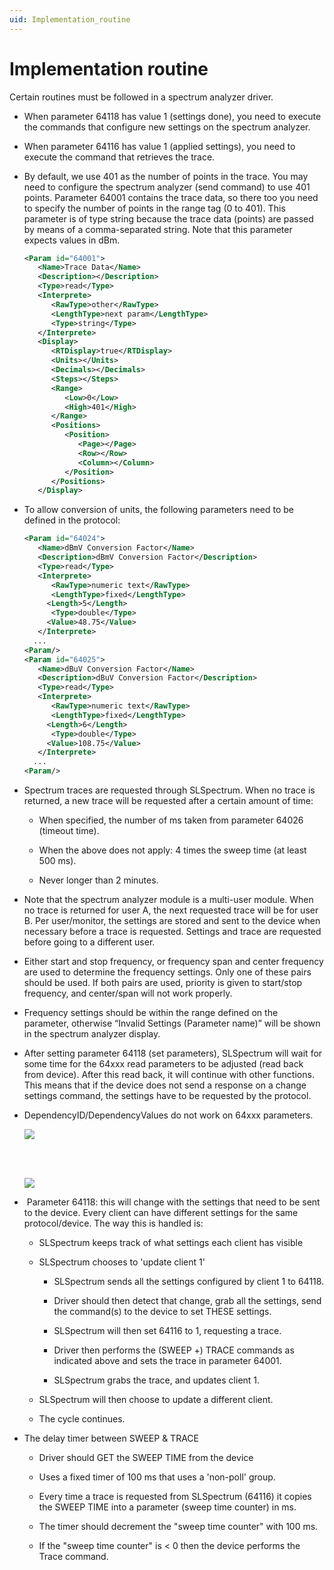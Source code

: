 ```yaml
---
uid: Implementation_routine
---
```


# Implementation routine

Certain routines must be followed in a spectrum analyzer driver.

- When parameter 64118 has value 1 (settings done), you need to execute the commands that configure new settings on the spectrum analyzer.

- When parameter 64116 has value 1 (applied settings), you need to execute the command that retrieves the trace.

- By default, we use 401 as the number of points in the trace. You may need to configure the spectrum analyzer (send command) to use 401 points. Parameter 64001 contains the trace data, so there too you need to specify the number of points in the range tag (0 to 401). This parameter is of type string because the trace data (points) are passed by means of a comma-separated string. Note that this parameter expects values in dBm.

	```xml
	<Param id="64001">
	   <Name>Trace Data</Name>
	   <Description></Description>
	   <Type>read</Type>
	   <Interprete>
	      <RawType>other</RawType>
	      <LengthType>next param</LengthType>
	      <Type>string</Type>
	   </Interprete>
	   <Display>
	      <RTDisplay>true</RTDisplay>
	      <Units></Units>
	      <Decimals></Decimals>
	      <Steps></Steps>
	      <Range>
	         <Low>0</Low>
	         <High>401</High>
	      </Range>
	      <Positions>
	         <Position>
	            <Page></Page>
	            <Row></Row>
	            <Column></Column>
	         </Position>
	      </Positions>
	   </Display>
	```

- To allow conversion of units, the following parameters need to be defined in the protocol:

	```xml
	<Param id="64024">
	   <Name>dBmV Conversion Factor</Name>
	   <Description>dBmV Conversion Factor</Description>
	   <Type>read</Type>
	   <Interprete>
	      <RawType>numeric text</RawType>
	      <LengthType>fixed</LengthType>
	     <Length>5</Length>
	      <Type>double</Type>
	     <Value>48.75</Value>
	   </Interprete>
	  ...
	<Param/>
	<Param id="64025">
	   <Name>dBuV Conversion Factor</Name>
	   <Description>dBuV Conversion Factor</Description>
	   <Type>read</Type>
	   <Interprete>
	      <RawType>numeric text</RawType>
	      <LengthType>fixed</LengthType>
	     <Length>6</Length>
	      <Type>double</Type>
	     <Value>108.75</Value>
	   </Interprete>
	  ...
	<Param/>
	```

- Spectrum traces are requested through SLSpectrum. When no trace is returned, a new trace will be requested after a certain amount of time:

    - When specified, the number of ms taken from parameter 64026 (timeout time).

    - When the above does not apply: 4 times the sweep time (at least 500 ms).

    - Never longer than 2 minutes.

- Note that the spectrum analyzer module is a multi-user module. When no trace is returned for user A, the next requested trace will be for user B. Per user/monitor, the settings are stored and sent to the device when necessary before a trace is requested. Settings and trace are requested before going to a different user.

- Either start and stop frequency, or frequency span and center frequency are used to determine the frequency settings. Only one of these pairs should be used. If both pairs are used, priority is given to start/stop frequency, and center/span will not work properly.

- Frequency settings should be within the range defined on the parameter, otherwise “Invalid Settings (Parameter name)” will be shown in the spectrum analyzer display.

- After setting parameter 64118 (set parameters), SLSpectrum will wait for some time for the 64xxx read parameters to be adjusted (read back from device). After this read back, it will continue with other functions. This means that if the device does not send a response on a change settings command, the settings have to be requested by the protocol.

- DependencyID/DependencyValues do not work on 64xxx parameters.

	![](~/develop/images/spectrum_1.png)

	<br><br>

	![](~/develop/images/spectrum_2.png)

-  Parameter 64118: this will change with the settings that need to be sent to the device. Every client can have different settings for the same protocol/device. The way this is handled is:

    - SLSpectrum keeps track of what settings each client has visible

    - SLSpectrum chooses to 'update client 1'

        - SLSpectrum sends all the settings configured by client 1 to 64118.

        - Driver should then detect that change, grab all the settings, send the command(s) to the device to set THESE settings.

        - SLSpectrum will then set 64116 to 1, requesting a trace.

        - Driver then performs the (SWEEP +) TRACE commands as indicated above and sets the trace in parameter 64001.

        - SLSpectrum grabs the trace, and updates client 1.

    - SLSpectrum will then choose to update a different client.

    - The cycle continues.

- The delay timer between SWEEP & TRACE

    - Driver should GET the SWEEP TIME from the device

    - Uses a fixed timer of 100 ms that uses a 'non-poll' group.

    - Every time a trace is requested from SLSpectrum (64116) it copies the SWEEP TIME into a parameter (sweep time counter) in ms.

    - The timer should decrement the "sweep time counter" with 100 ms.

    - If the "sweep time counter" is \< 0 then the device performs the Trace command.
